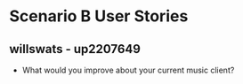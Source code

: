 # Scenario B User Stories

## willswats - up2207649

- What would you improve about your current music client?
